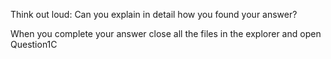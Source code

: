 Think out loud: Can you explain in detail how you found your answer?

When you complete your answer close all the files in the explorer and 
open Question1C